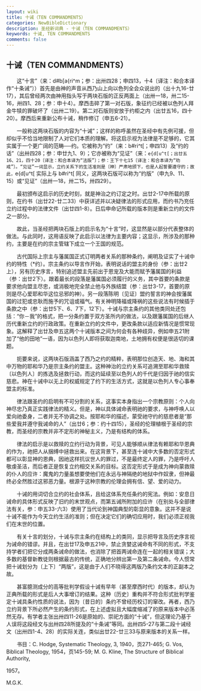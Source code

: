 ```yaml
---
layout: wiki
title: 十诫（TEN COMMANDMENTS）
categories: NewBibleDictionary
description: 圣经新词典 - 十诫（TEN COMMANDMENTS）
keywords: 十诫, TEN COMMANDMENTS
comments: false
---
```


## 十诫（TEN COMMANDMENTS）

　　这“十言”（来：d#b[a{ri^m；参：出卅四28；申四13，十4〔译注：和合本译作“十条诫”〕）首先是由神的声音从西乃山上向以色列全会众说出的（出十九16-廿17），其后曾经两次由神用指头写于两块石版的正反两面上（出卅一18，卅二15-16，卅四1、28；参：申十4）。摩西击碎了第一对石版，象征约已经被以色列人拜金牛犊的罪破坏了（出卅二19）。第二对石版则安放于约柜之内（出廿五16，四十20）。摩西后来重新公布十诫，稍作修订（申五6-21）。

　　一般称这两块石版的内容为“十诫”；这样的称呼虽然在圣经中有先例可援，但却似乎不恰当地限制了人对它们本质的理解。将这启示视为法律是不足够的，它其实属于一个更广阔的范畴──约。它被称为“约”（来：b#ri^t[；申四13）及“约的话”（出卅四28；参：申廿九1、9）；它亦被称为“见证”（来：`e{d[u^t[；出廿五16、21，四十20〔译注：和合本译为“法版”〕；参：王下十七15〔译注：和合本译为“劝戒”〕。“见证”一词显示，立约关系下的生活准则是〔神〕严肃地颁下，也是人起誓要遵守的；故此，`e{d[u^t[ 实际上与 b#ri^t[ 同义，这两块石版可以称为“约版”（申九9、11、15）或“见证”（出卅一18，卅二15，卅四29）。

　　最初颁布这启示的历史时刻，就是神治之约订定之时。出廿2-17中所载的原则，在约书（出廿22-廿二33）中获详述并以决疑律法的形式应用，而约书乃充任立约过程中的法律文件（出廿四1-8）。日后申命记所载的版本则是重新立约的文件之一部分。

　　故此，当圣经把两块石版上的启示名为“十言”时，这显然是以部分代表整体的做法。与此同时，这用语反映了此启示以法律为主要内容；这显示，所涉及的那种约，主要是在约的宗主管辖下成立一个王国的规范。

　　古代国际上宗主与藩属国正式订明两者关系的那种条约，阐明及证实了十诫中约的特性（*约）。宗主条约以导言作开始，表明说话的盟主的身份（参：出廿2上），另有历史序言，特别追述盟主先前出于恩宠及大能而赋予藩属国的利益（参：出廿2下）。跟着最长的段落是藩属国必须履行的义务，其中首要的条款是要求他向盟主尽忠，或消极地完全禁止他与外族结盟（参：出廿3-17，首要的原则是尽心爱耶和华这位忌邪的神）。另一段落陈明〔见证〕盟约誓言的神会按藩属国的过犯或忠耿而施予的咒诅或福气。有关神明降福或降祸的这些说法有时候插于条款之中（参：出廿5下、6、7下，12下）。十诫与宗主条约的其他类同处还包括：“你－我”的格式，把一分条约置于双方圣所内的做法，以及跟藩属国的后继人历代重新立约的行政政策。在重新立约的文件中，更改条款以适应新情况是惯常现象。这解释了出廿及申五这两个十诫版本之间为何会有各种歧异，例如申五21附加了“他的田地”一语，因为以色列人即将获取迦南地，土地拥有权便是很适切的课题。

　　扼要来说，这两块石版涵盖了西乃之约的精粹，表明那位创造天、地、海和其中万物的耶和华乃是宗主条约的盟主。这种神治的立约关系可追溯至耶和华救赎〔以色列人〕的拣选及拯救行动，而这约延续至以色列人的千代是归因于祂的信实慈悲。神在十诫中以无上的权威规定了约下的生活方式，这就是以色列人专心事奉盟主的标准。

　　律法跟圣约的启明有不可分割的关系，这事实本身指出一个宗教原则：个人向神尽忠乃真正实践律法的精义。但是，神以具体诫命表明祂的要求，与神呼唤人以爱向祂委身，二者并无不协调之处。按耶和华的描述，蒙受祂守约的慈悲者是“那些爱我并遵守我诫命的人”（出廿6；参：约十四15），圣经的伦理植根于圣经的宗教，而圣经的宗教并非不定形的神秘主义，乃是有结构的体系。

　　律法的启示是以救赎的立约行动为背景，可见人能够顺从律法有赖耶和华恩典的作为，祂把人从捆缚中拯救出来。在这背景下，甚至连十诫中大多数的否定形式都可以彰显神的恩典，因祂这样抗议世人的罪过，不是最终定人的罪，乃是呼吁人敬虔圣洁，而后者正是恢复立约相交关系的目标。这否定形式于是成为神向蒙救赎的仆人的应许：魔鬼的力量虽想要使他们在永远与神隔绝的地狱中作奴隶，但神最终必全然胜过这邪恶力量。根源于这种宗教的伦理会拥有信、望、爱的动力。

　　十诫的用词切合立约的社会体系，且给这体系充任条约的宪法。例如：安息日诫命的具体形式反映了旧约的末世观点，而第五诫所附加的应许（在别处与全部律法有关，参：申五33-六3）使用了当代论到神国典型的彰显的意象。这并不是说十诫不能作为今天立约生活的准则；但在决定它们的确切应用时，我们必须正视我们在末世的位置。

　　有关十言的划分，十诫与宗主条约在结构上的类同，显示把导言及历史序言视为诫命的错谬。并且，在出廿17及申五21中，禁止贪婪这诫命有不同的形式，不支持学者们把它分成两条诫命的做法，也消除了把首两诫命连在一起的相关错误；大多数的基督新教徒则根据最古的传统，正确地分辨出第一及第二条诫命。今人惯常把十诫划分为〔上下〕“两版”，这是由于人们不晓得这两版乃条约文本的正副本之故。

　　甚富臆测成分的高等批判学假设十诫有早年（甚至摩西时代）的版本，却认为正典所载的形式是后人大事增订的结果。这种〔历史〕重构并不符合形式批判学鉴定十诫具条约性质的说法，因为〔昔日的〕条约不曾经历校订的窜改。再者，西乃立约背景下所必然产生的条约形式，在上述虚拟且大幅度缩减了的原来版本中必荡然无存。有学者主张出卅四11-26是原始的、崇祀方面的“十诫”，但这理论乃基于人误将这段经文与出卅四28所提及的“十条诫”等同。出卅四5-27与第二段十诫经文（出卅四1-4、28）的实际关连，类似出廿22-廿三33与原来版本的关系一样。

　　书目：C. Hodge, Systematic Theology, 3, 1940，页271-465; G. Vos, Biblical Theology, 1954，页145-59; M. G. Kline, The Structure of Biblical Authority,

1957。

M.G.K.








